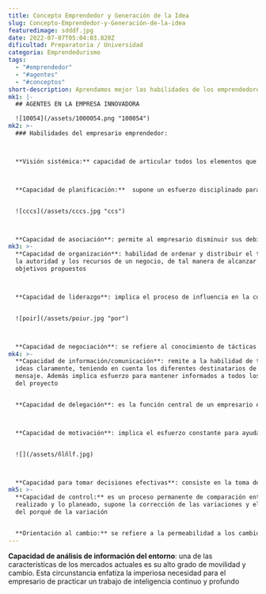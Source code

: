```yaml
---
title: Concepto Emprendedor y Generación de la Idea
slug: Concepto-Emprendedor-y-Generación-de-la-idea
featuredimage: sdddf.jpg
date: 2022-07-07T05:04:03.820Z
dificultad: Preparatoria / Universidad
categoria: Emprendedurismo
tags:
  - "#emprendedor"
  - "#agentes"
  - "#conceptos"
short-description: Aprendamos mejor las habilidades de los emprendedores en este post
mk1: |-
  ## AGENTES EN LA EMPRESA INNOVADORA

  ![10054](/assets/1000054.png "100054")
mk2: >-
  ### Habilidades del empresario emprendedor:



  **Visión sistémica:** capacidad de articular todos los elementos que componen a negocio para tener una mejor calidad de toma de decisiones



  **Capacidad de planificación:**  supone un esfuerzo disciplinado para generar decisiones y acciones que definan y orienten un negocio, la definición de objetivos medibles, estrategias y planes de acción


  ![cccs](/assets/cccs.jpg "ccs")



  **Capacidad de asociación**: permite al empresario disminuir sus debilidades y apuntalar sus fortalezas a partir de la consolidación de una red de valor con diferentes actores como proveedores, clientes y competidores, entre otros
mk3: >-
  **Capacidad de organización**: habilidad de ordenar y distribuir el trabajo,
  la autoridad y los recursos de un negocio, de tal manera de alcanzar los
  objetivos propuestos



  **Capacidad de liderazgo**: implica el proceso de influencia en la conducta de otros para que voluntariamente adscriban a los objetivos del negocio


  ![poir](/assets/poiur.jpg "por")



  **Capacidad de negociación**: se refiere al conocimiento de tácticas y estrategias y la capacidad de llegar a acuerdos beneficiosos en diferentes escenarios de poder
mk4: >-
  **Capacidad de información/comunicación**: remite a la habilidad de transmitir
  ideas claramente, teniendo en cuenta los diferentes destinatarios de un
  mensaje. Además implica esfuerzo para mantener informados a todos los miembros
  del proyecto


  **Capacidad de delegación**: es la función central de un empresario e implica hacer cosas por intermedio de otras personas, de tal manera de poder concentrar su tiempo en actividades de gestión y planificación.



  **Capacidad de motivación**: implica el esfuerzo constante para ayudar a las personas a encontrar motivos que los inviten a sumarse al proyecto, alineando los objetivos personales a los del negocio


  ![](/assets/ñlñlf.jpg)



  **Capacidad para tomar decisiones efectivas**: consiste en la toma de decisiones de alta calidad en cuanto a objetividad y creatividad, pero también refiere a la capacidad de lograr una alta aceptación por parte de la gente que debe implementarla
mk5: >-
  **Capacidad de control:** es un proceso permanente de comparación entre lo
  realizado y lo planeado, supone la corrección de las variaciones y el análisis
  del porqué de la variación


  **Orientación al cambio:** se refiere a la permeabilidad a los cambios, incluyendo innovación y consideración del riesgo, además implica la capacidad de aprender y desaprender
---
```

**Capacidad de análisis de información del entorno**: una de las características de los mercados actuales es su alto grado de movilidad y cambio. Esta circunstancia enfatiza la imperiosa necesidad para el empresario de practicar un trabajo de inteligencia continuo y profundo